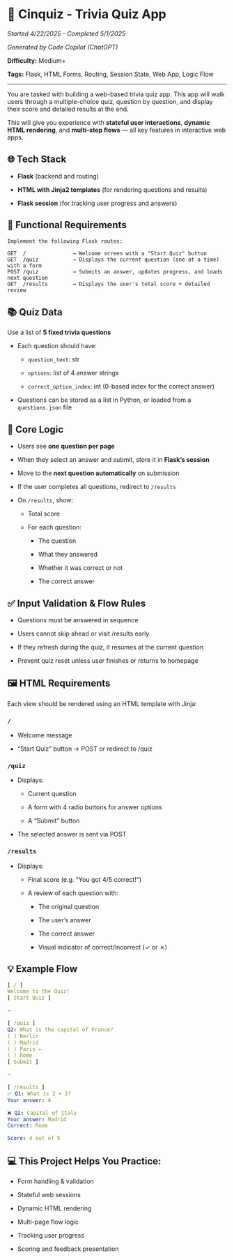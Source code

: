 # 🧩 Cinquiz - Trivia Quiz App

*Started 4/22/2025 - Completed 5/1/2025*

*Generated by Code Copilot (ChatGPT)*

**Difficulty:** Medium+

**Tags:** Flask, HTML Forms, Routing, Session State, Web App, Logic Flow

* * *

You are tasked with building a web-based trivia quiz app. This app will walk users through a multiple-choice quiz, question by question, and display their score and detailed results at the end.

This will give you experience with **stateful user interactions**, **dynamic HTML rendering**, 
and **multi-step flows** — all key features in interactive web apps.

## 🌐 Tech Stack

- **Flask** (backend and routing)

- **HTML with Jinja2 templates** (for rendering questions and results)

- **Flask session** (for tracking user progress and answers)

## 📝 Functional Requirements

```plaintext
Implement the following Flask routes:

GET  /               → Welcome screen with a "Start Quiz" button
GET  /quiz           → Displays the current question (one at a time) with a form
POST /quiz           → Submits an answer, updates progress, and loads next question
GET  /results        → Displays the user's total score + detailed review
```

## 📚 Quiz Data

Use a list of **5 fixed trivia questions**

- Each question should have:

    - `question_text`: str

    - `options`: list of 4 answer strings

    - `correct_option_index`: int (0-based index for the correct answer)

- Questions can be stored as a list in Python, or loaded from a `questions.json` file

## 🎯 Core Logic

- Users see **one question per page**

- When they select an answer and submit, store it in **Flask’s session**

- Move to the **next question automatically** on submission

- If the user completes all questions, redirect to `/results`

 - On `/results`, show:

    - Total score

    - For each question:
    
        - The question

        - What they answered

        - Whether it was correct or not
        
        - The correct answer

## ✅ Input Validation & Flow Rules

- Questions must be answered in sequence

- Users cannot skip ahead or visit /results early

- If they refresh during the quiz, it resumes at the current question

- Prevent quiz reset unless user finishes or returns to homepage

## 🖼️ HTML Requirements

Each view should be rendered using an HTML template with Jinja:

###  `/`

- Welcome message

- “Start Quiz” button → POST or redirect to /quiz

### `/quiz`

- Displays:

    - Current question

    - A form with 4 radio buttons for answer options

    - A “Submit” button
    
- The selected answer is sent via POST

### `/results`

- Displays:

    - Final score (e.g. "You got 4/5 correct!")

    - A review of each question with:

        - The original question

        - The user’s answer

        - The correct answer

        - Visual indicator of correct/incorrect (✓ or ✗)

## 💡 Example Flow

```yaml
[ / ]
Welcome to the Quiz!
[ Start Quiz ]

→

[ /quiz ]
Q2: What is the capital of France?
( ) Berlin
( ) Madrid
( ) Paris ←
( ) Rome
[ Submit ]

→

[ /results ]
✅ Q1: What is 2 + 2?
Your answer: 4

❌ Q2: Capital of Italy
Your answer: Madrid
Correct: Rome

Score: 4 out of 5
```

## 💻 This Project Helps You Practice:

- Form handling & validation

- Stateful web sessions

- Dynamic HTML rendering

- Multi-page flow logic

- Tracking user progress

- Scoring and feedback presentation

